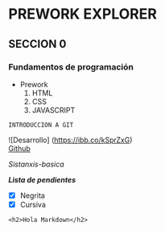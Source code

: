 # PREWORK EXPLORER 
## SECCION 0

### Fundamentos de programación

- Prework
  1. HTML
  2. CSS
  3. JAVASCRIPT

~~~~
INTRODUCCION A GIT 
~~~~

![Desarrollo] (https://ibb.co/kSprZxG)<br>
[Github](https://github.com/)

*Sistanxis-basica*

***Lista de pendientes***

-[x] Negrita
-[x] Cursiva

```hmtl 
<h2>Hola Markdown</h2> 
```
